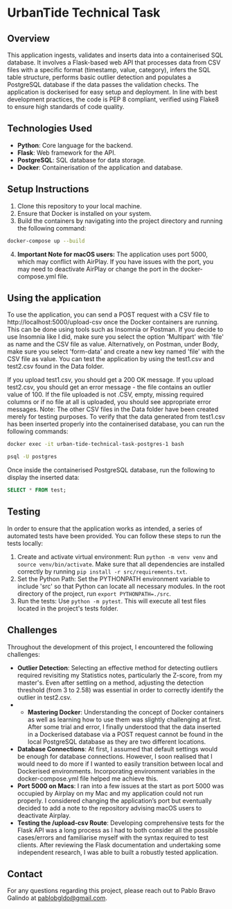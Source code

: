 # UrbanTide Technical Task

## Overview
This application ingests, validates and inserts data into a containerised SQL database. It involves a Flask-based web API that processes data from CSV files with a specific format (timestamp, value, category), infers the SQL table structure, performs basic outlier detection and populates a PostgreSQL database if the data passes the validation checks. The application is dockerised for easy setup and deployment. In line with best development practices, the code is PEP 8 compliant, verified using Flake8 to ensure high standards of code quality.

## Technologies Used
* **Python**: Core language for the backend.  
* **Flask**: Web framework for the API.  
* **PostgreSQL**: SQL database for data storage.  
* **Docker**: Containerisation of the application and database.  

## Setup Instructions
1. Clone this repository to your local machine.
2. Ensure that Docker is installed on your system.
3. Build the containers by navigating into the project directory and running the following command:
```bash
docker-compose up --build
```
4. **Important Note for macOS users:** The application uses port 5000, which may conflict with AirPlay. If you have issues with the port, you may need to deactivate AirPlay or change the port in the docker-compose.yml file.

## Using the application
To use the application, you can send a POST request with a CSV file to http://localhost:5000/upload-csv once the Docker containers are running. This can be done using tools such as Insomnia or Postman. If you decide to use Insomnia like I did, make sure you select the option 'Multipart' with 'file' as name and the CSV file as value. Alternatively, on Postman, under Body, make sure you select 'form-data' and create a new key named 'file' with the CSV file as value. You can test the application by using the test1.csv and test2.csv found in the Data folder. 

If you upload test1.csv, you should get a 200 OK message. If you upload test2.csv, you should get an error message - the file contains an outlier value of 100. If the file uploaded is not .CSV, empty, missing required columns or if no file at all is uploaded, you should see appropriate error messages. Note: The other CSV files in the Data folder have been created merely for testing purposes. To verify that the data generated from test1.csv has been inserted properly into the containerised database, you can run the following commands:
```bash
docker exec -it urban-tide-technical-task-postgres-1 bash
``` 
```bash
psql -U postgres
```  
Once inside the containerised PostgreSQL database, run the following to display the inserted data:
```sql
SELECT * FROM test;
```

## Testing
In order to ensure that the application works as intended, a series of automated tests have been provided. You can follow these steps to run the tests locally:

1. Create and activate virtual environment: Run ```python -m venv venv``` and ```source venv/bin/activate```. Make sure that all dependencies are installed correctly by running ```pip install -r src/requirements.txt```.
2. Set the Python Path: Set the PYTHONPATH environment variable to include 'src' so that Python can locate all necessary modules. In the root directory of the project, run ```export PYTHONPATH=./src```.
3. Run the tests: Use ```python -m pytest```. This will execute all test files located in the project's tests folder.

## Challenges
Throughout the development of this project, I encountered the following challenges:

* **Outlier Detection**: Selecting an effective method for detecting outliers required revisiting my Statistics notes, particularly the Z-score, from my master's. Even after settling on a method, adjusting the detection threshold (from 3 to 2.58) was essential in order to correctly identify the outlier in test2.csv.
* * **Mastering Docker**: Understanding the concept of Docker containers as well as learning how to use them was slightly challenging at first. After some trial and error, I finally understood that the data inserted in a Dockerised database via a POST request cannot be found in the local PostgreSQL database as they are two different locations.
* **Database Connections**: At first, I assumed that default settings would be enough for database connections. However, I soon realised that I would need to do more if I wanted to easily transition between local and Dockerised environments. Incorporating environment variables in the docker-compose.yml file helped me achieve this.
* **Port 5000 on Macs**:  I ran into a few issues at the start as port 5000 was occupied by Airplay on my Mac and my application could not run properly. I considered changing the application’s port but eventually decided to add a note to the repository advising macOS users to deactivate Airplay.
* **Testing the /upload-csv Route**: Developing comprehensive tests for the Flask API was a long process as I had to both consider all the possible cases/errors and familiarise myself with the syntax required to test clients. After reviewing the Flask documentation and undertaking some independent research, I was able to built a robustly tested application.  

## Contact
For any questions regarding this project, please reach out to Pablo Bravo Galindo at pablobgldo@gmail.com.

